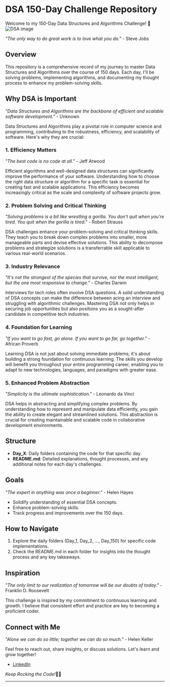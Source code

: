 # DSA 150-Day Challenge Repository

Welcome to my 150-Day Data Structures and Algorithms Challenge! 🚀
![DSA image](https://miro.medium.com/v2/resize:fit:1358/1*4ZcW5tSdizlbtDQyVpRTuA.jpeg)

*"The only way to do great work is to love what you do."* - Steve Jobs

## Overview

This repository is a comprehensive record of my journey to master Data Structures and Algorithms over the course of 150 days. Each day, I'll be solving problems, implementing algorithms, and documenting my thought process to enhance my problem-solving skills.

## Why DSA is Important

*"Data Structures and Algorithms are the backbone of efficient and scalable software development."* - Unknown

Data Structures and Algorithms play a pivotal role in computer science and programming, contributing to the robustness, efficiency, and scalability of software. Here's why they are crucial:

### 1. **Efficiency Matters**

*"The best code is no code at all."* - Jeff Atwood

Efficient algorithms and well-designed data structures can significantly improve the performance of your software. Understanding how to choose the right data structure or algorithm for a specific task is essential for creating fast and scalable applications. This efficiency becomes increasingly critical as the scale and complexity of software projects grow.

### 2. **Problem Solving and Critical Thinking**

*"Solving problems is a bit like wrestling a gorilla. You don't quit when you're tired. You quit when the gorilla is tired."* - Robert Strauss

DSA challenges enhance your problem-solving and critical thinking skills. They teach you to break down complex problems into smaller, more manageable parts and devise effective solutions. This ability to decompose problems and strategize solutions is a transferrable skill applicable to various real-world scenarios.

### 3. **Industry Relevance**

*"It's not the strongest of the species that survive, nor the most intelligent, but the one most responsive to change."* - Charles Darwin

Interviews for tech roles often involve DSA questions. A solid understanding of DSA concepts can make the difference between acing an interview and struggling with algorithmic challenges. Mastering DSA not only helps in securing job opportunities but also positions you as a sought-after candidate in competitive tech industries.

### 4. **Foundation for Learning**

*"If you want to go fast, go alone. If you want to go far, go together."* - African Proverb

Learning DSA is not just about solving immediate problems; it's about building a strong foundation for continuous learning. The skills you develop will benefit you throughout your entire programming career, enabling you to adapt to new technologies, languages, and paradigms with greater ease.

### 5. **Enhanced Problem Abstraction**

*"Simplicity is the ultimate sophistication."* - Leonardo da Vinci

DSA helps in abstracting and simplifying complex problems. By understanding how to represent and manipulate data efficiently, you gain the ability to create elegant and streamlined solutions. This abstraction is crucial for creating maintainable and scalable code in collaborative development environments.

## Structure

- **Day_X**: Daily folders containing the code for that specific day.
- **README.md**: Detailed explanations, thought processes, and any additional notes for each day's challenges.

## Goals

*"The expert in anything was once a beginner."* - Helen Hayes

- Solidify understanding of essential DSA concepts.
- Enhance problem-solving skills.
- Track progress and improvements over the 150 days.

## How to Navigate

1. Explore the daily folders (Day_1, Day_2, ..., Day_150) for specific code implementations.
2. Check the README.md in each folder for insights into the thought process and any key takeaways.

## Inspiration

*"The only limit to our realization of tomorrow will be our doubts of today."* - Franklin D. Roosevelt

This challenge is inspired by my commitment to continuous learning and growth. I believe that consistent effort and practice are key to becoming a proficient coder.

## Connect with Me

*"Alone we can do so little; together we can do so much."* - Helen Keller

Feel free to reach out, share insights, or discuss solutions. Let's learn and grow together!

- [LinkedIn](#) 

*Keep Rocking the Code!*🚴‍♂️

---
